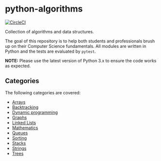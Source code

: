# python-algorithms

[![CircleCI](https://img.shields.io/circleci/build/github/huangsam/python-algorithms)](https://circleci.com/gh/huangsam/python-algorithms)

Collection of algorithms and data structures.

The goal of this repository is to help both students and professionals
brush up on their Computer Science fundamentals. All modules are written
in Python and the tests are evaluated by `pytest`.

**NOTE:** Please use the latest version of Python 3.x to ensure the code works
as expected.

## Categories

The following categories are covered:
- [Arrays](https://github.com/vivekthedev/python-algorithms/tree/main/algorithms/array)
- [Backtracking](https://github.com/vivekthedev/python-algorithms/tree/main/algorithms/backtrack)
- [Dynamic programming](https://github.com/vivekthedev/python-algorithms/tree/main/algorithms/dynamic)
- [Graphs](https://github.com/vivekthedev/python-algorithms/tree/main/algorithms/graph)
- [Linked Lists](https://github.com/vivekthedev/python-algorithms/tree/main/algorithms/collections)
- [Mathematics](https://github.com/vivekthedev/python-algorithms/tree/main/algorithms/math)
- [Queues](https://github.com/vivekthedev/python-algorithms/tree/main/algorithms/collections)
- [Sorting](https://github.com/vivekthedev/python-algorithms/tree/main/algorithms/sorting)
- [Stacks](https://github.com/vivekthedev/python-algorithms/tree/main/algorithms/collections)
- [Strings](https://github.com/vivekthedev/python-algorithms/tree/main/algorithms/string)
- [Trees](https://github.com/vivekthedev/python-algorithms/tree/main/algorithms/tree)
